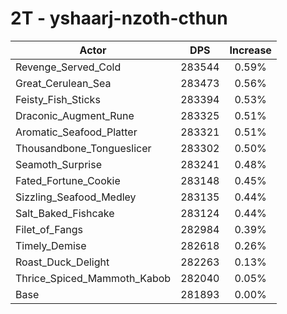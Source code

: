 # 2T - yshaarj-nzoth-cthun
| Actor | DPS | Increase |
|---|:---:|:---:|
|Revenge_Served_Cold|283544|0.59%|
|Great_Cerulean_Sea|283473|0.56%|
|Feisty_Fish_Sticks|283394|0.53%|
|Draconic_Augment_Rune|283325|0.51%|
|Aromatic_Seafood_Platter|283321|0.51%|
|Thousandbone_Tongueslicer|283302|0.50%|
|Seamoth_Surprise|283241|0.48%|
|Fated_Fortune_Cookie|283148|0.45%|
|Sizzling_Seafood_Medley|283135|0.44%|
|Salt_Baked_Fishcake|283124|0.44%|
|Filet_of_Fangs|282984|0.39%|
|Timely_Demise|282618|0.26%|
|Roast_Duck_Delight|282263|0.13%|
|Thrice_Spiced_Mammoth_Kabob|282040|0.05%|
|Base|281893|0.00%|

